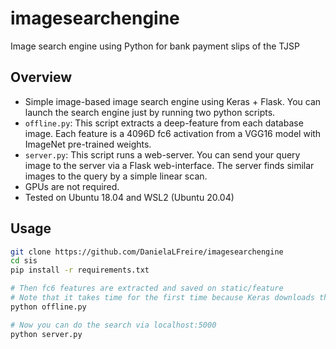 # imagesearchengine
Image search engine using Python for bank payment slips of the TJSP

## Overview
- Simple image-based image search engine using Keras + Flask. You can launch the search engine just by running two python scripts.
- `offline.py`: This script extracts a deep-feature from each database image. Each feature is a 4096D fc6 activation from a VGG16 model with ImageNet pre-trained weights.
- `server.py`: This script runs a web-server. You can send your query image to the server via a Flask web-interface. The server finds similar images to the query by a simple linear scan.
- GPUs are not required.
- Tested on Ubuntu 18.04 and WSL2 (Ubuntu 20.04)

## Usage
```bash
git clone https://github.com/DanielaLFreire/imagesearchengine
cd sis
pip install -r requirements.txt

# Then fc6 features are extracted and saved on static/feature
# Note that it takes time for the first time because Keras downloads the VGG weights.
python offline.py

# Now you can do the search via localhost:5000
python server.py
```
